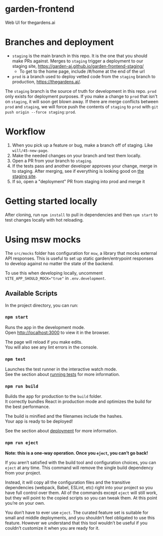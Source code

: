 # garden-frontend

Web UI for thegardens.ai

# Branches and deployment

- `staging` is the main branch in this repo. It is the one that you should make PRs against. Merges to `staging` trigger a deployment to our staging site, https://garden-ai.github.io/garden-frontend-staging/
  - To get to the home page, include /#/home at the end of the url
- `prod` is a branch used to deploy vetted code from the `staging` branch to production, https://thegardens.ai/.

The `staging` branch is the source of truth for development in this repo. `prod` only exists for deployment purposes. If you make a change to `prod` that isn't on `staging`, it will soon get blown away. If there are merge conflicts between `prod` and `staging`, we will force push the contents of `staging` to `prod` with `git push origin --force staging:prod`.

# Workflow

1. When you pick up a feature or bug, make a branch off of staging. Like `will/45-new-page`.
2. Make the needed changes on your branch and test them locally.
3. Open a PR from your branch to `staging`.
4. If the tests pass and another developer approves your change, merge in to staging. After merging, see if everything is looking good on [the staging site](https://garden-ai.github.io/garden-frontend-staging/).
5. If so, open a "deployment" PR from staging into prod and merge it

# Getting started locally

After cloning, run `npm install` to pull in dependencies and then `npm start` to test changes locally with hot reloading.

# Using msw mocks

The `src/mocks` folder has configuration for `msw`, a library that mocks external API responses.
This is useful to set up static garden/entrypoint responses to develop against no matter the state of the backend.

To use this when developing locally, uncomment `VITE_APP_SHOULD_MOCK="true"` in `.env.development`.

## Available Scripts

In the project directory, you can run:

### `npm start`

Runs the app in the development mode.\
Open [http://localhost:3000](http://localhost:3000) to view it in the browser.

The page will reload if you make edits.\
You will also see any lint errors in the console.

### `npm test`

Launches the test runner in the interactive watch mode.\
See the section about [running tests](https://facebook.github.io/create-react-app/docs/running-tests) for more information.

### `npm run build`

Builds the app for production to the `build` folder.\
It correctly bundles React in production mode and optimizes the build for the best performance.

The build is minified and the filenames include the hashes.\
Your app is ready to be deployed!

See the section about [deployment](https://facebook.github.io/create-react-app/docs/deployment) for more information.

### `npm run eject`

**Note: this is a one-way operation. Once you `eject`, you can’t go back!**

If you aren’t satisfied with the build tool and configuration choices, you can `eject` at any time. This command will remove the single build dependency from your project.

Instead, it will copy all the configuration files and the transitive dependencies (webpack, Babel, ESLint, etc) right into your project so you have full control over them. All of the commands except `eject` will still work, but they will point to the copied scripts so you can tweak them. At this point you’re on your own.

You don’t have to ever use `eject`. The curated feature set is suitable for small and middle deployments, and you shouldn’t feel obligated to use this feature. However we understand that this tool wouldn’t be useful if you couldn’t customize it when you are ready for it.
